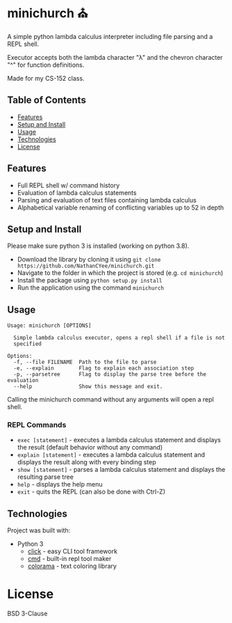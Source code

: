 # minichurch ⛪

A simple python lambda calculus interpreter including file parsing and a REPL shell.

Executor accepts both the lambda character "λ" and the chevron character "^" for function definitions.

Made for my CS-152 class.

## Table of Contents

- [Features](https://github.com/NathanCYee/minichurch#Features)
- [Setup and Install](https://github.com/NathanCYee/minichurch#Setup-and-Install)
- [Usage](https://github.com/NathanCYee/minichurch#Usage)
- [Technologies](https://github.com/NathanCYee/minichurch#Technologies)
- [License](https://github.com/NathanCYee/minichurch#License)

## Features
- Full REPL shell w/ command history
- Evaluation of lambda calculus statements
- Parsing and evaluation of text files containing lambda calculus
- Alphabetical variable renaming of conflicting variables up to 52 in depth

## Setup and Install

Please make sure python 3 is installed (working on python 3.8).

- Download the library by cloning it using `git clone https://github.com/NathanCYee/minichurch.git`
- Navigate to the folder in which the project is stored (e.g. `cd minichurch`)
- Install the package using `python setup.py install`
- Run the application using the command `minichurch`

## Usage

```
Usage: minichurch [OPTIONS]

  Simple lambda calculus executor, opens a repl shell if a file is not
  specified

Options:
  -f, --file FILENAME  Path to the file to parse
  -e, --explain        Flag to explain each association step
  -p, --parsetree      Flag to display the parse tree before the evaluation
  --help               Show this message and exit.
```

Calling the minichurch command without any arguments will open a repl shell.
### REPL Commands
- `exec [statement]` - executes a lambda calculus statement and displays the result (default behavior without any command)
- `explain [statement]` - executes a lambda calculus statement and displays the result along with every binding step
- `show [statement]` - parses a lambda calculus statement and displays the resulting parse tree
- `help` - displays the help menu
- `exit` - quits the REPL (can also be done with Ctrl-Z)

## Technologies

Project was built with:

- Python 3
    - [click](https://click.palletsprojects.com/en/8.1.x/) - easy CLI tool framework
    - [cmd](https://docs.python.org/3/library/cmd.html) - built-in repl tool maker
    - [colorama](https://pypi.org/project/colorama/) - text coloring library

# License
BSD 3-Clause